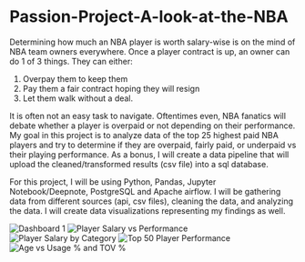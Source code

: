 # Passion-Project-A-look-at-the-NBA

Determining how much an NBA player is worth salary-wise is on the mind of NBA team owners everywhere. Once a player contract is up, an owner can do 1 of 3 things. They can either:

1. Overpay them to keep them
2. Pay them a fair contract hoping they will resign
3. Let them walk without a deal.

It is often not an easy task to navigate. Oftentimes even, NBA fanatics will debate whether a player is overpaid or not depending on their performance.
My goal in this project is to analyze data of the top 25 highest paid NBA players and try to determine if they are overpaid, fairly paid, or underpaid vs their playing performance. As a bonus, I will create a data pipeline that will upload the cleaned/transformed results (csv file) into a sql database.

For this project, I will be using Python, Pandas, Jupyter Notebook/Deepnote, PostgreSQL and Apache airflow. I will be gathering data from different sources (api, csv files), cleaning the data, and analyzing the data. I will create data visualizations representing my findings as well.


![Dashboard 1](https://user-images.githubusercontent.com/99351833/167270070-ed7f2e9a-933a-44e8-8c78-2fa6fbc55d62.png)
![Player Salary vs Performance](https://user-images.githubusercontent.com/99351833/167270020-cf837695-4bc1-4e07-8957-78acac743532.png)
![Player Salary by Category](https://user-images.githubusercontent.com/99351833/167270022-a03274bd-1a2d-41c0-a9e6-d1c92ffd7572.png)
![Top 50 Player Performance](https://user-images.githubusercontent.com/99351833/167270027-8211ad84-6859-4795-8b9c-35bb14760f00.png)
![Age vs Usage % and TOV %](https://user-images.githubusercontent.com/99351833/167270030-4b420bde-1df0-4916-8a4d-369cbee5dc86.png)
